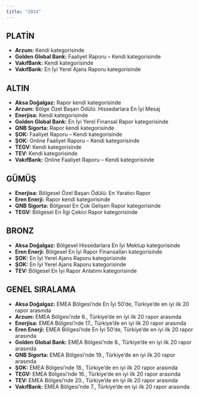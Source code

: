 ```yaml
---
title: "2024"
---
```


## PLATİN

- **Arzum:** Kendi kategorisinde
- **Golden Global Bank:** Faaliyet Raporu – Kendi kategorisinde
- **VakıfBank:** Kendi kategorisinde
- **VakıfBank:** En İyi Yerel Ajans Raporu kategorisinde

## ALTIN

- **Aksa Doğalgaz:** Rapor kendi kategorisinde
- **Arzum:** Bölge Özel Başarı Ödülü: Hissedarlara En İyi Mesaj
- **Enerjisa:** Kendi kategorisinde
- **Golden Global Bank:** En İyi Yerel Finansal Rapor kategorisinde
- **QNB Sigorta:** Rapor kendi kategorisinde
- **ŞOK:** Faaliyet Raporu – Kendi kategorisinde
- **ŞOK:** Online Faaliyet Raporu – Kendi kategorisinde
- **TEGV:** Kendi kategorisinde
- **TEV:** Kendi kategorisinde
- **VakıfBank:** Online Faaliyet Raporu – Kendi kategorisinde

## GÜMÜŞ

- **Enerjisa:** Bölgesel Özel Başarı Ödülü: En Yaratıcı Rapor
- **Eren Enerji:** Rapor kendi kategorisinde
- **QNB Sigorta:** Bölgesel En Çok Gelişen Rapor kategorisinde
- **TEGV:** Bölgesel En İlgi Çekici Rapor kategorisinde

## BRONZ

- **Aksa Doğalgaz:** Bölgesel Hissedarlara En İyi Mektup kategorisinde
- **Eren Enerji:** Bölgesel En İyi Rapor Finansalları kategorisinde
- **ŞOK:** En İyi Yerel Ajans Raporu kategorisinde
- **ŞOK:** En İyi Yerel Ajans Raporu kategorisinde
- **TEV:** Bölgesel En İyi Rapor Anlatımı kategorisinde

## GENEL SIRALAMA

- **Aksa Doğalgaz:** EMEA Bölgesi’nde En İyi 50’de, Türkiye’de en iyi ilk 20 rapor arasında
- **Arzum:** EMEA Bölgesi’nde 6., Türkiye’de en iyi ilk 20 rapor arasında
- **Enerjisa:** EMEA Bölgesi’nde 17., Türkiye’de en iyi ilk 20 rapor arasında
- **Eren Enerji:** EMEA Bölgesi’nde En İyi 50’de, Türkiye’de en iyi ilk 20 rapor arasında
- **Golden Global Bank:** EMEA Bölgesi’nde 8., Türkiye’de en iyi ilk 20 rapor arasında
- **QNB Sigorta:** EMEA Bölgesi’nde 19., Türkiye’de en iyi ilk 20 rapor arasında
- **ŞOK:** EMEA Bölgesi’nde 18., Türkiye’de en iyi ilk 20 rapor arasında
- **TEGV:** EMEA Bölgesi’nde 16., Türkiye’de en iyi ilk 20 rapor arasında
- **TEV:** EMEA Bölgesi’nde 20., Türkiye’de en iyi ilk 20 rapor arasında
- **VakıfBank:** EMEA Bölgesi’nde 7., Türkiye’de en iyi ilk 20 rapor arasında
